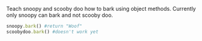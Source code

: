 Teach snoopy and scooby doo how to bark using object methods. Currently only snoopy can bark and not scooby doo.

```ruby
snoopy.bark() #return "Woof"
scoobydoo.bark() #doesn't work yet
```